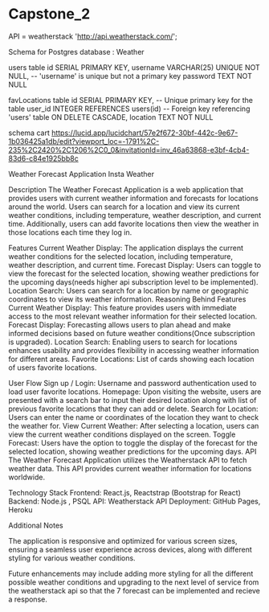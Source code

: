# Capstone_2


API = weatherstack 
'http://api.weatherstack.com/';

Schema for Postgres database : Weather

users  table
  id SERIAL PRIMARY KEY,
  username VARCHAR(25) UNIQUE NOT NULL, -- 'username' is unique but not a primary key
  password TEXT NOT NULL

favLocations table
  id SERIAL PRIMARY KEY,                 -- Unique primary key for the table
  user_id INTEGER REFERENCES users(id)   -- Foreign key referencing 'users' table
  ON DELETE CASCADE,
  location TEXT NOT NULL


schema cart
 https://lucid.app/lucidchart/57e2f672-30bf-442c-9e67-1b036425a1db/edit?viewport_loc=-1791%2C-235%2C2420%2C1206%2C0_0&invitationId=inv_46a63868-e3bf-4cb4-83d6-c84e1925bb8c



Weather Forecast Application
Insta Weather 

Description
The Weather Forecast Application is a web application that provides users with current weather information and forecasts for locations around the world. Users can search for a location and view its current weather conditions, including temperature, weather description, and current time. Additionally, users can add favorite locations then view the weather in those locations each time they log in.

Features
Current Weather Display: The application displays the current weather conditions for the selected location, including temperature, weather description, and current time.
Forecast Display: Users can toggle to view the forecast for the selected location, showing weather predictions for the upcoming days(needs higher api subscription level to be implemented).
Location Search: Users can search for a location by name or geographic coordinates to view its weather information.
Reasoning Behind Features
Current Weather Display: This feature provides users with immediate access to the most relevant weather information for their selected location.
Forecast Display: Forecasting allows users to plan ahead and make informed decisions based on future weather conditions(Once subscription is upgraded).
Location Search: Enabling users to search for locations enhances usability and provides flexibility in accessing weather information for different areas.
Favorite Locations: List of cards showing each location of users favorite locations.

User Flow
Sign up / Login: Username and password authentication used to load user favorite locations. 
Homepage: Upon visiting the website, users are presented with a search bar to input their desired location along with list of previous favorite locations that they can add or delete.
Search for Location: Users can enter the name or coordinates of the location they want to check the weather for.
View Current Weather: After selecting a location, users can view the current weather conditions displayed on the screen.
Toggle Forecast: Users have the option to toggle the display of the forecast for the selected location, showing weather predictions for the upcoming days.
API
The Weather Forecast Application utilizes the Weatherstack API to fetch weather data. This API provides current weather information for locations worldwide.

Technology Stack
Frontend: React.js, Reactstrap (Bootstrap for React)
Backend: Node.js , PSQL 
API: Weatherstack API
Deployment: GitHub Pages, Heroku 

Additional Notes

The application is responsive and optimized for various screen sizes, ensuring a seamless user experience across devices, along with different styling for various weather conditions.


Future enhancements may include adding more styling for all the different possible weather conditions and upgrading to the next level of service from the weatherstack api so that the 7 forecast can be implemented and recieve a response.





